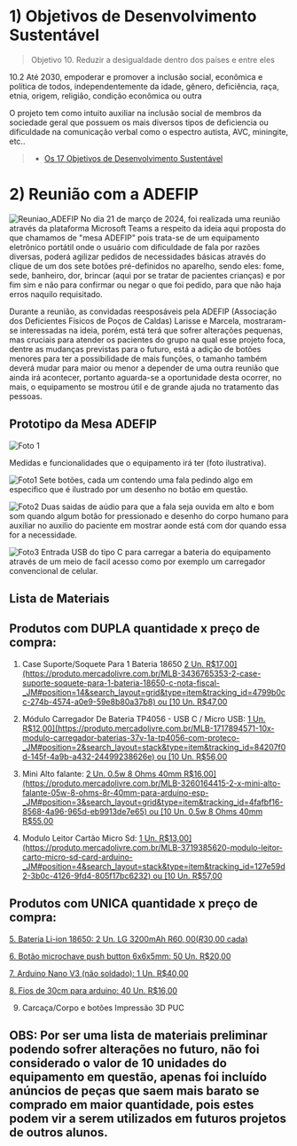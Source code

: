 # 1) Objetivos de Desenvolvimento Sustentável
>
> Objetivo 10. Reduzir a desigualdade dentro dos países e entre eles

10.2 Até 2030, empoderar e promover a inclusão social, econômica e política de todos, independentemente da idade, 
gênero, deficiência, raça, etnia, origem, religião, condição econômica ou outra

O projeto tem como intuito auxiliar na inclusão social de membros da sociedade geral que possuem os mais diversos tipos de deficiencia ou dificuldade na comunicação verbal como o espectro autista, AVC, miningite, etc..

> - [Os 17 Objetivos de Desenvolvimento Sustentável](https://brasil.un.org/pt-br/sdgs)


# 2) Reunião com a ADEFIP

![Reuniao_ADEFIP](https://github.com/ICEI-PUC-Minas-PPC-CC/ppc-cc-2024-1-ment2-noite1-mesa_adefip/assets/20716371/e46590d8-a29c-46c7-b107-f83f20e1ce02)
No dia 21 de março de 2024, foi realizada uma reunião através da plataforma Microsoft Teams a respeito da ideia aqui proposta do que chamamos de "mesa ADEFIP" pois trata-se de um equipamento eletrônico portátil onde o usuário com dificuldade de fala por razões diversas, poderá agilizar pedidos de necessidades básicas através do clique de um dos sete botões pré-definidos no aparelho, sendo eles: fome, sede, banheiro, dor, brincar (aqui por se tratar de pacientes crianças) e por fim sim e não para confirmar ou negar o que foi pedido, para que não haja erros naquilo requisitado. 
 
Durante a reunião, as convidadas reesposáveis pela ADEFIP (Associação dos Deficientes Físicos de Poços de Caldas) Larisse e Marcela, mostraram-se interessadas na ideia, porém, está terá que sofrer alterações pequenas, mas cruciais para atender os pacientes do grupo na qual esse projeto foca, dentre as mudanças previstas para o futuro, está a adição de botões menores para ter a possibilidade de mais funções, o tamanho também deverá mudar para maior ou menor a depender de uma outra reunião que ainda irá acontecer, portanto aguarda-se a oportunidade desta ocorrer, no mais, o equipamento se mostrou útil e de grande ajuda no tratamento das pessoas. 

## Prototipo da Mesa ADEFIP

![Foto 1](https://github.com/ICEI-PUC-Minas-PPC-CC/ppc-cc-2024-1-ment2-noite1-mesa_adefip/assets/20716371/a74145bc-53b1-4e5c-a485-20f0a62182ec)

Medidas e funcionalidades que o equipamento irá ter (foto ilustrativa).


![Foto1](https://github.com/ICEI-PUC-Minas-PPC-CC/ppc-cc-2024-1-ment2-noite1-mesa_adefip/assets/20716371/7e8e08e2-3277-4157-85da-86d740f51a1f)
Sete botões, cada um contendo uma fala pedindo algo em especifico que é ilustrado por um desenho no botão em questão.

![Foto2](https://github.com/ICEI-PUC-Minas-PPC-CC/ppc-cc-2024-1-ment2-noite1-mesa_adefip/assets/20716371/891198df-a471-4c5c-8816-7ac2fb7e9e38)
Duas saidas de aúdio para que a fala seja ouvida em alto e bom som quando algum botão for pressionado e desenho do corpo humano para auxiliar
no auxilio do paciente em mostrar aonde está com dor quando essa for a necessidade.

![Foto3](https://github.com/ICEI-PUC-Minas-PPC-CC/ppc-cc-2024-1-ment2-noite1-mesa_adefip/assets/20716371/e4e2447b-a979-43d6-b64e-69d2a10ab0b8)
Entrada USB do tipo C para carregar a bateria do equipamento através de um meio de facil acesso como por exemplo um carregador convencional de 
celular.


## Lista de Materiais


## Produtos com DUPLA quantidade x preço de compra:

1. Case Suporte/Soquete Para 1 Bateria 18650
[2 Un. R$17,00](https://produto.mercadolivre.com.br/MLB-3436765353-2-case-suporte-soquete-para-1-bateria-18650-c-nota-fiscal-_JM#position=14&search_layout=grid&type=item&tracking_id=4799b0cc-274b-4574-a0e9-59e8b80a37b8) ou [10 Un. R$47,00](https://produto.mercadolivre.com.br/MLB-1951909858-kit-10-case-suporte-bateria-18650-p-1-bateria-37v-_JM#is_advertising=true&position=11&search_layout=grid&type=pad&tracking_id=fabd6b7a-1e4a-4ff8-bc2d-fee9e842caec&is_advertising=true&ad_domain=VQCATCORE_LST&ad_position=11&ad_click_id=ZmU2MGE3NWItOGI5ZS00M2IyLWIzNGQtYjI5YzAxZTNmM2Jl)


2. Módulo Carregador De Bateria TP4056 - USB C / Micro USB:
[1 Un. R$12,00](https://produto.mercadolivre.com.br/MLB-1717894571-10x-modulo-carregador-baterias-37v-1a-tp4056-com-proteco-_JM#position=2&search_layout=stack&type=item&tracking_id=84207f0d-145f-4a9b-a432-24499238626e) ou [10 Un. R$56,00](https://produto.mercadolivre.com.br/MLB-1717894571-10x-modulo-carregador-baterias-37v-1a-tp4056-com-proteco-_JM?attributes=VVNC%3ATWluaQ%3D%3D&quantity=1)


3. Mini Alto falante:
[2 Un. 0.5w 8 Ohms 40mm R$16,00](https://produto.mercadolivre.com.br/MLB-3260164415-2-x-mini-alto-falante-05w-8-ohms-8r-40mm-para-arduino-esp-_JM#position=3&search_layout=grid&type=item&tracking_id=4fafbf16-8568-4a96-965d-eb9913de7e65) ou [10 Un. 0.5w 8 Ohms 40mm R$55,00](https://produto.mercadolivre.com.br/MLB-3317571802-10-x-mini-alto-falante-05w-8-ohms-8r-40mm-para-arduino-esp-_JM#reco_item_pos=1&reco_backend=item_decorator&reco_backend_type=function&reco_client=home_items-decorator-legacy&reco_id=6582a69e-fd89-428e-8845-c52f1d2068f5&c_id=/home/bookmarks-recommendations-seed/element&c_uid=0dd9f3bc-d9b6-49ec-b0d8-7be4c1f9ba2a&da_id=bookmark&da_position=0&id_origin=/home/dynamic_access&da_sort_algorithm=ranker)


4. Modulo Leitor Cartão Micro Sd:
[1 Un. R$13,00](https://produto.mercadolivre.com.br/MLB-3719385620-modulo-leitor-carto-micro-sd-card-arduino-_JM#position=4&search_layout=stack&type=item&tracking_id=127e59d2-3b0c-4126-9fd4-805f17bc6232) ou [10 Un. R$57,00](https://produto.mercadolivre.com.br/MLB-1060935031-10x-modulo-leitor-carto-micro-sd-card-arduino-_JM#position=4&search_layout=stack&type=item&tracking_id=775bd7d2-858f-4b37-8de6-61aa460dc3ed)


## Produtos com UNICA quantidade x preço de compra:

[5. Bateria Li-ion 18650:
2 Un. LG 3200mAh R$60,00 (R$30,00 cada)](https://produto.mercadolivre.com.br/MLB-3178600013-celula-18650-lg-3200mah-inr18650mh1-10a-_JM#position=11&search_layout=stack&type=item&tracking_id=81981d1f-7cd0-4c98-8d0b-cf209bc9fb03)

[6. Botão microchave push button 6x6x5mm:
50 Un. R$20,00](https://produto.mercadolivre.com.br/MLB-1902168290-50-boto-microchave-push-button-4-pinos-6x6x5-mm-arduino-esp-_JM#position=11&search_layout=stack&type=item&tracking_id=0976c7cd-5578-4631-b9ad-610fb37367e7)

[7. Arduino Nano V3 (não soldado):
1 Un. R$40,00](https://produto.mercadolivre.com.br/MLB-3307385033-placa-arduino-nano-conector-v3-pino-no-soldado-atmega328-_JM#position=2&search_layout=grid&type=item&tracking_id=4f2399fa-28b4-46ab-86bd-343d15ac0e76)

[8. Fios de 30cm para arduino:
40 Un. R$16,00](https://produto.mercadolivre.com.br/MLB-4103907508-jumper-fio-40pcs-de-30cm-fmeafmea-para-arduino-_JM#position=16&search_layout=grid&type=item&tracking_id=1a8d717b-c9f4-4c4f-ab0c-231b02908956)

9. Carcaça/Corpo e botões
Impressão 3D PUC

## OBS: Por ser uma lista de materiais preliminar podendo sofrer alterações no futuro, não foi considerado o valor de 10 unidades do equipamento em questão, apenas foi incluído anúncios de peças que saem mais barato se comprado em maior quantidade, pois estes podem vir a serem utilizados em futuros projetos de outros alunos.
